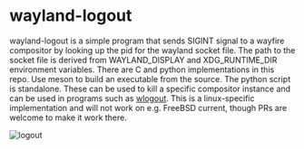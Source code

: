 # wayland-logout

wayland-logout is a simple program that sends SIGINT signal to a wayfire compositor by looking up the pid for the wayland socket file. The path to the socket file is derived from WAYLAND_DISPLAY and XDG_RUNTIME_DIR environment variables. There are C and python implementations in this repo. Use meson to build an executable from the source. The python script is standalone. These can be used to kill a specific compositor instance and can be used in programs such as [wlogout](https://github.com/ArtsyMacaw/wlogout). This is a linux-specific implementation and will not work on e.g. FreeBSD current, though PRs are welcome to make it work there.

![logout](/logout.png)
